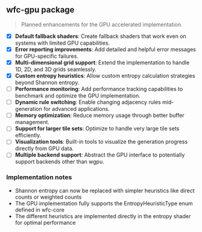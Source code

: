 ## wfc-gpu package

> Planned enhancements for the GPU accelerated implementation.

- [x] **Default fallback shaders**: Create fallback shaders that work even on systems with limited GPU capabilities.
- [x] **Error reporting improvements**: Add detailed and helpful error messages for GPU-specific failures.
- [x] **Multi-dimensional grid support**: Extend the implementation to handle 1D, 2D, and 3D grids seamlessly.
- [x] **Custom entropy heuristics**: Allow custom entropy calculation strategies beyond Shannon entropy.
- [ ] **Performance monitoring**: Add performance tracking capabilities to benchmark and optimize the GPU implementation.
- [ ] **Dynamic rule switching**: Enable changing adjacency rules mid-generation for advanced applications.
- [ ] **Memory optimization**: Reduce memory usage through better buffer management.
- [ ] **Support for larger tile sets**: Optimize to handle very large tile sets efficiently.
- [ ] **Visualization tools**: Built-in tools to visualize the generation progress directly from GPU data.
- [ ] **Multiple backend support**: Abstract the GPU interface to potentially support backends other than wgpu.

### Implementation notes

- Shannon entropy can now be replaced with simpler heuristics like direct counts or weighted counts
- The GPU implementation fully supports the EntropyHeuristicType enum defined in wfc-core
- The different heuristics are implemented directly in the entropy shader for optimal performance
